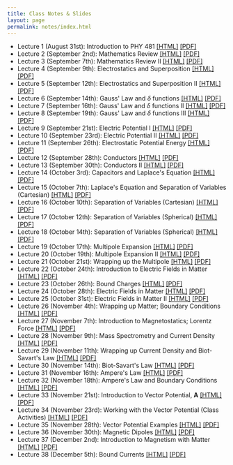 ```yaml
---
title: Class Notes & Slides
layout: page
permalink: notes/index.html
---
```


* Lecture 1 (August 31st): Introduction to PHY 481 [[HTML]](./01-slides.html) [[PDF]](./01-slides.pdf)
* Lecture 2 (September 2nd): Mathematics Review [[HTML]](./02-slides.html) [[PDF]](./02-slides.pdf)
* Lecture 3 (September 7th): Mathematics Review II [[HTML]](./03-slides.html) [[PDF]](./03-slides.pdf)
* Lecture 4 (September 9th): Electrostatics and Superposition [[HTML]](./04-slides.html) [[PDF]](./04-slides.pdf)
* Lecture 5 (September 12th): Electrostatics and Superposition II [[HTML]](./05-slides.html)[[PDF]](./05-slides.pdf)
* Lecture 6 (September 14th): Gauss' Law and $\delta$ functions [[HTML]](./06-slides.html) [[PDF]](./06-slides.pdf)
* Lecture 7 (September 16th): Gauss' Law and $\delta$ functions II [[HTML]](./07-slides.html) [[PDF]](./07-slides.pdf)
* Lecture 8 (September 19th): Gauss' Law and $\delta$ functions III  [[HTML]](./08-slides.html) [[PDF]](./08-slides.pdf)
* Lecture 9 (September 21st): Electric Potential I [[HTML]](./09-slides.html) [[PDF]](./09-slides.pdf)
* Lecture 10 (September 23rd): Electric Potential II [[HTML]](./10-slides.html) [[PDF]](./10-slides.pdf)
* Lecture 11 (September 26th): Electrostatic Potential Energy [[HTML]](./11-slides.html) [[PDF]](./11-slides.pdf)
* Lecture 12 (September 28th): Conductors [[HTML]](./12-slides.html) [[PDF]](./12-slides.pdf)
* Lecture 13 (September 30th): Conductors II [[HTML]](./13-slides.html) [[PDF]](./13-slides.pdf)
* Lecture 14 (October 3rd): Capacitors and Laplace's Equation [[HTML]](./14-slides.html) [[PDF]](./14-slides.pdf)
* Lecture 15 (October 7th): Laplace's Equation and Separation of Variables (Cartesian) [[HTML]](./15-slides.html) [[PDF]](./15-slides.pdf)
* Lecture 16 (October 10th): Separation of Variables (Cartesian) [[HTML]](./16-slides.html) [[PDF]](./16-slides.pdf)
* Lecture 17 (October 12th): Separation of Variables (Spherical) [[HTML]](./17-slides.html) [[PDF]](./17-slides.pdf)
* Lecture 18 (October 14th): Separation of Variables (Spherical) [[HTML]](./18-slides.html) [[PDF]](./18-slides.pdf)
* Lecture 19 (October 17th): Multipole Expansion [[HTML]](./19-slides.html) [[PDF]](./19-slides.pdf)
* Lecture 20 (October 19th): Multipole Expansion II [[HTML]](./20-slides.html) [[PDF]](./20-slides.pdf)
* Lecture 21 (October 21st): Wrapping up the Multipole [[HTML]](./21-slides.html) [[PDF]](./21-slides.pdf)
* Lecture 22 (October 24th): Introduction to Electric Fields in Matter [[HTML]](./22-slides.html) [[PDF]](./22-slides.pdf)
* Lecture 23 (October 26th): Bound Charges [[HTML]](./23-slides.html) [[PDF]](./23-slides.pdf)
* Lecture 24 (October 28th): Electric Fields in Matter [[HTML]](./24-slides.html) [[PDF]](./24-slides.pdf)
* Lecture 25 (October 31st): Electric Fields in Matter II [[HTML]](./25-slides.html) [[PDF]](./25-slides.pdf)
* Lecture 26 (November 4th): Wrapping up Matter; Boundary Conditions [[HTML]](./26-slides.html) [[PDF]](./26-slides.pdf)
* Lecture 27 (November 7th): Introduction to Magnetostatics; Lorentz Force [[HTML]](./27-slides.html) [[PDF]](./27-slides.pdf)
* Lecture 28 (November 9th): Mass Spectrometry and Current Density [[HTML]](./28-slides.html) [[PDF]](./28-slides.pdf)
* Lecture 29 (November 11th): Wrapping up Current Density and Biot-Savart's Law [[HTML]](./29-slides.html) [[PDF]](./29-slides.pdf)
* Lecture 30 (November 14th): Biot-Savart's Law [[HTML]](./30-slides.html) [[PDF]](./30-slides.pdf)
* Lecture 31 (November 16th): Ampere's Law [[HTML]](./31-slides.html) [[PDF]](./31-slides.pdf)
* Lecture 32 (November 18th): Ampere's Law and Boundary Conditions [[HTML]](./32-slides.html) [[PDF]](./32-slides.pdf)
* Lecture 33 (November 21st): Introduction to Vector Potential, $\mathbf{A}$ [[HTML]](./33-slides.html) [[PDF]](./33-slides.pdf)
* Lecture 34 (November 23rd): Working with the Vector Potential (Class Activities) [[HTML]](./34-slides.html) [[PDF]](./34-slides.pdf)
* Lecture 35 (November 28th): Vector Potential Examples [[HTML]](./35-slides.html) [[PDF]](./35-slides.pdf)
* Lecture 36 (November 30th): Magnetic Dipoles [[HTML]](./36-slides.html) [[PDF]](./36-slides.pdf)
* Lecture 37 (December 2nd): Introduction to Magnetism with Matter [[HTML]](./37-slides.html) [[PDF]](./37-slides.pdf)
* Lecture 38 (December 5th): Bound Currents [[HTML]](./38-slides.html) [[PDF]](./38-slides.pdf)
